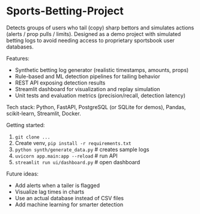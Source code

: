 # Sports-Betting-Project

Detects groups of users who tail (copy) sharp bettors and simulates actions (alerts / prop pulls / limits). Designed as a demo project with simulated betting logs to avoid needing access to proprietary sportsbook user databases.

Features:
- Synthetic betting log generator (realistic timestamps, amounts, props)
- Rule-based and ML detection pipelines for tailing behavior
- REST API exposing detection results
- Streamlit dashboard for visualization and replay simulation
- Unit tests and evaluation metrics (precision/recall, detection latency)

Tech stack: Python, FastAPI, PostgreSQL (or SQLite for demos), Pandas, scikit-learn, Streamlit, Docker.

Getting started:
1. `git clone ...`
2. Create venv, `pip install -r requirements.txt`
3. `python synth/generate_data.py`  # creates sample logs
4. `uvicorn app.main:app --reload`  # run API
5. `streamlit run ui/dashboard.py`  # open dashboard

Future ideas:
- Add alerts when a tailer is flagged
- Visualize lag times in charts
- Use an actual database instead of CSV files
- Add machine learning for smarter detection
  
